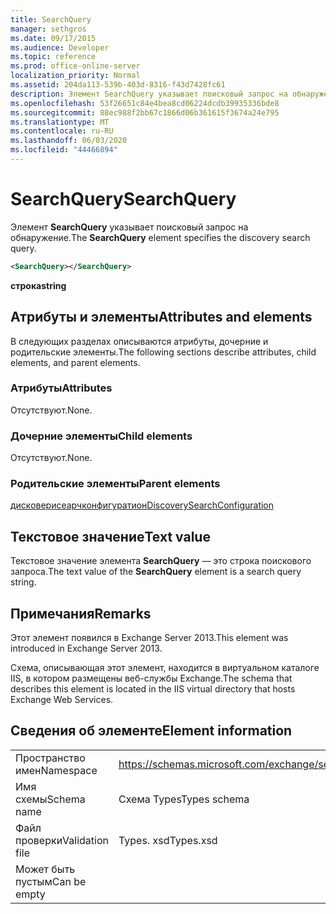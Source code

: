 ```yaml
---
title: SearchQuery
manager: sethgros
ms.date: 09/17/2015
ms.audience: Developer
ms.topic: reference
ms.prod: office-online-server
localization_priority: Normal
ms.assetid: 204da113-539b-403d-8316-f43d7428fc61
description: Элемент SearchQuery указывает поисковый запрос на обнаружение.
ms.openlocfilehash: 53f26651c84e4bea8cd06224dcdb39935336bde8
ms.sourcegitcommit: 88ec988f2bb67c1866d06b361615f3674a24e795
ms.translationtype: MT
ms.contentlocale: ru-RU
ms.lasthandoff: 06/03/2020
ms.locfileid: "44466894"
---
```

# <a name="searchquery"></a><span data-ttu-id="6f2af-103">SearchQuery</span><span class="sxs-lookup"><span data-stu-id="6f2af-103">SearchQuery</span></span>

<span data-ttu-id="6f2af-104">Элемент **SearchQuery** указывает поисковый запрос на обнаружение.</span><span class="sxs-lookup"><span data-stu-id="6f2af-104">The **SearchQuery** element specifies the discovery search query.</span></span> 
  
```XML
<SearchQuery></SearchQuery>
```

 <span data-ttu-id="6f2af-105">**строка**</span><span class="sxs-lookup"><span data-stu-id="6f2af-105">**string**</span></span>
## <a name="attributes-and-elements"></a><span data-ttu-id="6f2af-106">Атрибуты и элементы</span><span class="sxs-lookup"><span data-stu-id="6f2af-106">Attributes and elements</span></span>

<span data-ttu-id="6f2af-107">В следующих разделах описываются атрибуты, дочерние и родительские элементы.</span><span class="sxs-lookup"><span data-stu-id="6f2af-107">The following sections describe attributes, child elements, and parent elements.</span></span>
  
### <a name="attributes"></a><span data-ttu-id="6f2af-108">Атрибуты</span><span class="sxs-lookup"><span data-stu-id="6f2af-108">Attributes</span></span>

<span data-ttu-id="6f2af-109">Отсутствуют.</span><span class="sxs-lookup"><span data-stu-id="6f2af-109">None.</span></span>
  
### <a name="child-elements"></a><span data-ttu-id="6f2af-110">Дочерние элементы</span><span class="sxs-lookup"><span data-stu-id="6f2af-110">Child elements</span></span>

<span data-ttu-id="6f2af-111">Отсутствуют.</span><span class="sxs-lookup"><span data-stu-id="6f2af-111">None.</span></span>
  
### <a name="parent-elements"></a><span data-ttu-id="6f2af-112">Родительские элементы</span><span class="sxs-lookup"><span data-stu-id="6f2af-112">Parent elements</span></span>

[<span data-ttu-id="6f2af-113">дисковерисеарчконфигуратион</span><span class="sxs-lookup"><span data-stu-id="6f2af-113">DiscoverySearchConfiguration</span></span>](discoverysearchconfiguration.md)
  
## <a name="text-value"></a><span data-ttu-id="6f2af-114">Текстовое значение</span><span class="sxs-lookup"><span data-stu-id="6f2af-114">Text value</span></span>

<span data-ttu-id="6f2af-115">Текстовое значение элемента **SearchQuery** — это строка поискового запроса.</span><span class="sxs-lookup"><span data-stu-id="6f2af-115">The text value of the **SearchQuery** element is a search query string.</span></span> 
  
## <a name="remarks"></a><span data-ttu-id="6f2af-116">Примечания</span><span class="sxs-lookup"><span data-stu-id="6f2af-116">Remarks</span></span>

<span data-ttu-id="6f2af-117">Этот элемент появился в Exchange Server 2013.</span><span class="sxs-lookup"><span data-stu-id="6f2af-117">This element was introduced in Exchange Server 2013.</span></span>
  
<span data-ttu-id="6f2af-118">Схема, описывающая этот элемент, находится в виртуальном каталоге IIS, в котором размещены веб-службы Exchange.</span><span class="sxs-lookup"><span data-stu-id="6f2af-118">The schema that describes this element is located in the IIS virtual directory that hosts Exchange Web Services.</span></span>
  
## <a name="element-information"></a><span data-ttu-id="6f2af-119">Сведения об элементе</span><span class="sxs-lookup"><span data-stu-id="6f2af-119">Element information</span></span>

|||
|:-----|:-----|
|<span data-ttu-id="6f2af-120">Пространство имен</span><span class="sxs-lookup"><span data-stu-id="6f2af-120">Namespace</span></span>  <br/> |https://schemas.microsoft.com/exchange/services/2006/types  <br/> |
|<span data-ttu-id="6f2af-121">Имя схемы</span><span class="sxs-lookup"><span data-stu-id="6f2af-121">Schema name</span></span>  <br/> |<span data-ttu-id="6f2af-122">Схема Types</span><span class="sxs-lookup"><span data-stu-id="6f2af-122">Types schema</span></span>  <br/> |
|<span data-ttu-id="6f2af-123">Файл проверки</span><span class="sxs-lookup"><span data-stu-id="6f2af-123">Validation file</span></span>  <br/> |<span data-ttu-id="6f2af-124">Types. xsd</span><span class="sxs-lookup"><span data-stu-id="6f2af-124">Types.xsd</span></span>  <br/> |
|<span data-ttu-id="6f2af-125">Может быть пустым</span><span class="sxs-lookup"><span data-stu-id="6f2af-125">Can be empty</span></span>  <br/> ||
   

